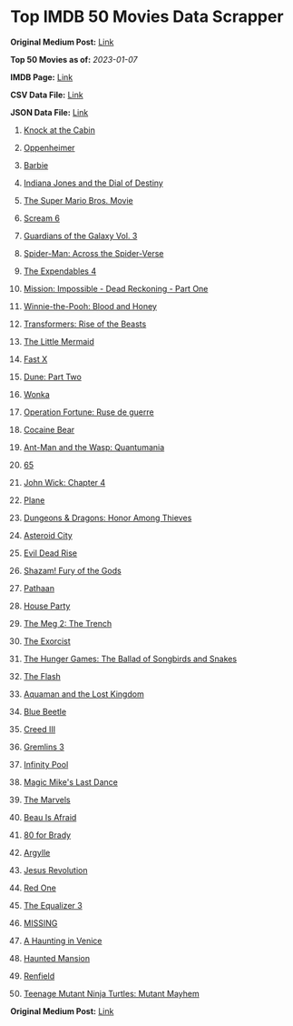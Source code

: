 # Top IMDB 50 Movies Data Scrapper

**Original Medium Post:** [Link](https://medium.com/@nishantsahoo/which-movie-should-i-watch-5c83a3c0f5b1) 

**Top 50 Movies as of:** _2023-01-07_

**IMDB Page:** [Link](http://www.imdb.com/search/title?release_date=2023,2023&title_type=feature)

**CSV Data File:** [Link](/Data/data.csv)

**JSON Data File:** [Link](/Data/data.json)

1. [Knock at the Cabin](https://www.imdb.com/title/tt15679400/?ref_=adv_li_tt)

2. [Oppenheimer](https://www.imdb.com/title/tt15398776/?ref_=adv_li_tt)

3. [Barbie](https://www.imdb.com/title/tt1517268/?ref_=adv_li_tt)

4. [Indiana Jones and the Dial of Destiny](https://www.imdb.com/title/tt1462764/?ref_=adv_li_tt)

5. [The Super Mario Bros. Movie](https://www.imdb.com/title/tt6718170/?ref_=adv_li_tt)

6. [Scream 6](https://www.imdb.com/title/tt17663992/?ref_=adv_li_tt)

7. [Guardians of the Galaxy Vol. 3](https://www.imdb.com/title/tt6791350/?ref_=adv_li_tt)

8. [Spider-Man: Across the Spider-Verse](https://www.imdb.com/title/tt9362722/?ref_=adv_li_tt)

9. [The Expendables 4](https://www.imdb.com/title/tt3291150/?ref_=adv_li_tt)

10. [Mission: Impossible - Dead Reckoning - Part One](https://www.imdb.com/title/tt9603212/?ref_=adv_li_tt)

11. [Winnie-the-Pooh: Blood and Honey](https://www.imdb.com/title/tt19623240/?ref_=adv_li_tt)

12. [Transformers: Rise of the Beasts](https://www.imdb.com/title/tt5090568/?ref_=adv_li_tt)

13. [The Little Mermaid](https://www.imdb.com/title/tt5971474/?ref_=adv_li_tt)

14. [Fast X](https://www.imdb.com/title/tt5433140/?ref_=adv_li_tt)

15. [Dune: Part Two](https://www.imdb.com/title/tt15239678/?ref_=adv_li_tt)

16. [Wonka](https://www.imdb.com/title/tt6166392/?ref_=adv_li_tt)

17. [Operation Fortune: Ruse de guerre](https://www.imdb.com/title/tt7985704/?ref_=adv_li_tt)

18. [Cocaine Bear](https://www.imdb.com/title/tt14209916/?ref_=adv_li_tt)

19. [Ant-Man and the Wasp: Quantumania](https://www.imdb.com/title/tt10954600/?ref_=adv_li_tt)

20. [65](https://www.imdb.com/title/tt12261776/?ref_=adv_li_tt)

21. [John Wick: Chapter 4](https://www.imdb.com/title/tt10366206/?ref_=adv_li_tt)

22. [Plane](https://www.imdb.com/title/tt5884796/?ref_=adv_li_tt)

23. [Dungeons & Dragons: Honor Among Thieves](https://www.imdb.com/title/tt2906216/?ref_=adv_li_tt)

24. [Asteroid City](https://www.imdb.com/title/tt14230388/?ref_=adv_li_tt)

25. [Evil Dead Rise](https://www.imdb.com/title/tt13345606/?ref_=adv_li_tt)

26. [Shazam! Fury of the Gods](https://www.imdb.com/title/tt10151854/?ref_=adv_li_tt)

27. [Pathaan](https://www.imdb.com/title/tt12844910/?ref_=adv_li_tt)

28. [House Party](https://www.imdb.com/title/tt8005118/?ref_=adv_li_tt)

29. [The Meg 2: The Trench](https://www.imdb.com/title/tt9224104/?ref_=adv_li_tt)

30. [The Exorcist](https://www.imdb.com/title/tt12921446/?ref_=adv_li_tt)

31. [The Hunger Games: The Ballad of Songbirds and Snakes](https://www.imdb.com/title/tt10545296/?ref_=adv_li_tt)

32. [The Flash](https://www.imdb.com/title/tt0439572/?ref_=adv_li_tt)

33. [Aquaman and the Lost Kingdom](https://www.imdb.com/title/tt9663764/?ref_=adv_li_tt)

34. [Blue Beetle](https://www.imdb.com/title/tt9362930/?ref_=adv_li_tt)

35. [Creed III](https://www.imdb.com/title/tt11145118/?ref_=adv_li_tt)

36. [Gremlins 3](https://www.imdb.com/title/tt2918116/?ref_=adv_li_tt)

37. [Infinity Pool](https://www.imdb.com/title/tt10365998/?ref_=adv_li_tt)

38. [Magic Mike's Last Dance](https://www.imdb.com/title/tt16280138/?ref_=adv_li_tt)

39. [The Marvels](https://www.imdb.com/title/tt10676048/?ref_=adv_li_tt)

40. [Beau Is Afraid](https://www.imdb.com/title/tt13521006/?ref_=adv_li_tt)

41. [80 for Brady](https://www.imdb.com/title/tt18079362/?ref_=adv_li_tt)

42. [Argylle](https://www.imdb.com/title/tt15009428/?ref_=adv_li_tt)

43. [Jesus Revolution](https://www.imdb.com/title/tt10098448/?ref_=adv_li_tt)

44. [Red One](https://www.imdb.com/title/tt14948432/?ref_=adv_li_tt)

45. [The Equalizer 3](https://www.imdb.com/title/tt17024450/?ref_=adv_li_tt)

46. [MISSING](https://www.imdb.com/title/tt10855768/?ref_=adv_li_tt)

47. [A Haunting in Venice](https://www.imdb.com/title/tt22687790/?ref_=adv_li_tt)

48. [Haunted Mansion](https://www.imdb.com/title/tt1695843/?ref_=adv_li_tt)

49. [Renfield](https://www.imdb.com/title/tt11358390/?ref_=adv_li_tt)

50. [Teenage Mutant Ninja Turtles: Mutant Mayhem](https://www.imdb.com/title/tt8589698/?ref_=adv_li_tt)

**Original Medium Post:** [Link](https://medium.com/@nishantsahoo/which-movie-should-i-watch-5c83a3c0f5b1) 
